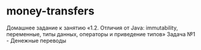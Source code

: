 # money-transfers
Домашнее задание к занятию «1.2. Отличия от Java: immutability, переменные, типы данных, операторы и приведение типов» 
Задача №1 - Денежные переводы
